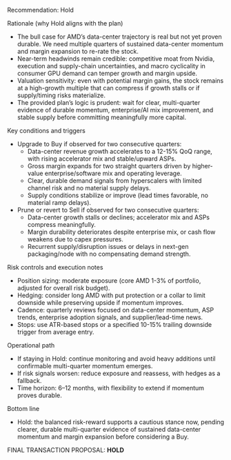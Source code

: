 Recommendation: Hold

Rationale (why Hold aligns with the plan)
- The bull case for AMD’s data-center trajectory is real but not yet proven durable. We need multiple quarters of sustained data-center momentum and margin expansion to re-rate the stock.
- Near-term headwinds remain credible: competitive moat from Nvidia, execution and supply-chain uncertainties, and macro cyclicality in consumer GPU demand can temper growth and margin upside.
- Valuation sensitivity: even with potential margin gains, the stock remains at a high-growth multiple that can compress if growth stalls or if supply/timing risks materialize.
- The provided plan’s logic is prudent: wait for clear, multi-quarter evidence of durable momentum, enterprise/AI mix improvement, and stable supply before committing meaningfully more capital.

Key conditions and triggers
- Upgrade to Buy if observed for two consecutive quarters:
  - Data-center revenue growth accelerates to a 12-15% QoQ range, with rising accelerator mix and stable/upward ASPs.
  - Gross margin expands for two straight quarters driven by higher-value enterprise/software mix and operating leverage.
  - Clear, durable demand signals from hyperscalers with limited channel risk and no material supply delays.
  - Supply conditions stabilize or improve (lead times favorable, no material ramp delays).
- Prune or revert to Sell if observed for two consecutive quarters:
  - Data-center growth stalls or declines; accelerator mix and ASPs compress meaningfully.
  - Margin durability deteriorates despite enterprise mix, or cash flow weakens due to capex pressures.
  - Recurrent supply/disruption issues or delays in next-gen packaging/node with no compensating demand strength.

Risk controls and execution notes
- Position sizing: moderate exposure (core AMD 1-3% of portfolio, adjusted for overall risk budget).
- Hedging: consider long AMD with put protection or a collar to limit downside while preserving upside if momentum improves.
- Cadence: quarterly reviews focused on data-center momentum, ASP trends, enterprise adoption signals, and supplier/lead-time news.
- Stops: use ATR-based stops or a specified 10-15% trailing downside trigger from average entry.

Operational path
- If staying in Hold: continue monitoring and avoid heavy additions until confirmable multi-quarter momentum emerges.
- If risk signals worsen: reduce exposure and reassess, with hedges as a fallback.
- Time horizon: 6–12 months, with flexibility to extend if momentum proves durable.

Bottom line
- Hold: the balanced risk-reward supports a cautious stance now, pending clearer, durable multi-quarter evidence of sustained data-center momentum and margin expansion before considering a Buy.

FINAL TRANSACTION PROPOSAL: **HOLD**
